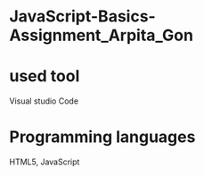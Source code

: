 # JavaScript-Basics-Assignment_Arpita_Gon

# used tool 
Visual studio Code

# Programming languages
HTML5, JavaScript


